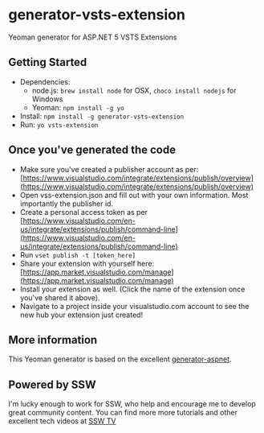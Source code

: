 # generator-vsts-extension

Yeoman generator for ASP.NET 5 VSTS Extensions

## Getting Started

- Dependencies:
    - node.js: `brew install node` for OSX, `choco install nodejs` for Windows
    - Yeoman: `npm install -g yo`
- Install: `npm install -g generator-vsts-extension`
- Run: `yo vsts-extension`

## Once you've generated the code

- Make sure you've created a publisher account as per: [https://www.visualstudio.com/integrate/extensions/publish/overview](https://www.visualstudio.com/integrate/extensions/publish/overview)
- Open vss-extension.json and fill out with your own information. Most importantly the publisher id.
- Create a personal access token as per [https://www.visualstudio.com/en-us/integrate/extensions/publish/command-line](https://www.visualstudio.com/en-us/integrate/extensions/publish/command-line)
- Run `vset publish -t [token_here]`
- Share your extension with yourself here: [https://app.market.visualstudio.com/manage](https://app.market.visualstudio.com/manage)
- Install your extension as well. (Click the name of the extension once you've shared it above).
- Navigate to a project inside your visualstudio.com account to see the new hub your extension just created!

## More information

This Yeoman generator is based on the excellent [generator-aspnet](https://github.com/OmniSharp/generator-aspnet).

## Powered by SSW
I'm lucky enough to work for SSW, who help and encourage me to develop great community content.
You can find more more tutorials and other excellent tech videos at [SSW TV](http://tv.ssw.com/)
